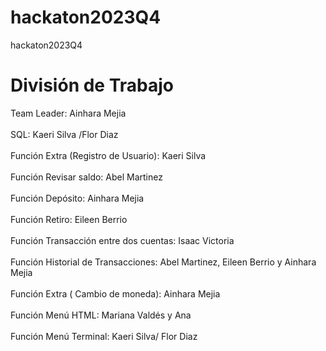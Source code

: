 # hackaton2023Q4
hackaton2023Q4

# División de Trabajo
Team Leader: Ainhara Mejia <br> </br>
SQL: Kaeri Silva /Flor Diaz<br> </br>
Función Extra (Registro de Usuario): Kaeri Silva <br> </br>
Función Revisar saldo: Abel Martinez <br> </br>
Función Depósito: Ainhara Mejia <br> </br>
Función Retiro: Eileen Berrio <br> </br>
Función Transacción entre dos cuentas: Isaac Victoria <br> </br>
Función Historial de Transacciones: Abel Martinez, Eileen Berrio y Ainhara Mejia <br> </br>
Función Extra ( Cambio de moneda): Ainhara Mejia <br> </br>
Función Menú HTML: Mariana Valdés y Ana <br> </br>
Función Menú Terminal: Kaeri Silva/ Flor Diaz <br> </br>




